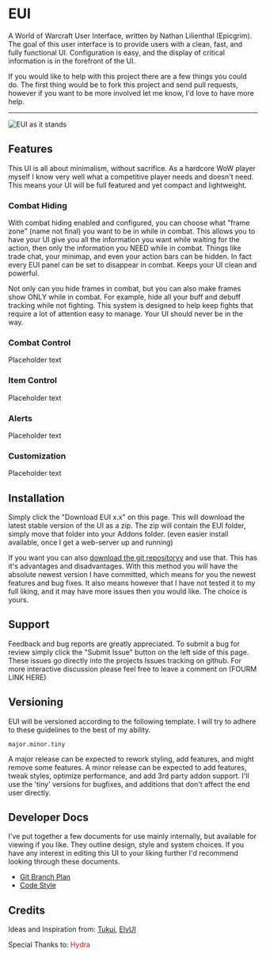# EUI

A World of Warcraft User Interface, written by Nathan Lilienthal (Epicgrim). The goal of this user interface is to provide users with a clean, fast, and fully functional UI. Configuration is easy, and the display of critical information is in the forefront of the UI.

 If you would like to help with this project there are a few things you could do. The first thing would be to fork this project and send pull requests, however if you want to be more involved let me know, I'd love to have more help.

---

![EUI as it stands](http://cl.ly/image/120C3n3v41150a2K1V12)

## Features
This UI is all about minimalism, without sacrifice. As a hardcore WoW player myself I know very well what a competitive player needs and doesn't need. This means your UI will be full featured and yet compact and lightweight.

### Combat Hiding
With combat hiding enabled and configured, you can choose what "frame zone" (name not final) you want to be in while in combat. This allows you to have your UI give you all the information you want while waiting for the action, then only the information you NEED while in combat. Things like trade chat, your minimap, and even your action bars can be hidden. In fact every EUI panel can be set to disappear in combat. Keeps your UI clean and powerful.

Not only can you hide frames in combat, but you can also make frames show ONLY while in combat. For example, hide all your buff and debuff tracking while not fighting. This system is designed to help keep fights that require a lot of attention easy to manage. Your UI should never be in the way.

### Combat Control
Placeholder text

### Item Control
Placeholder text

### Alerts
Placeholder text

### Customization
Placeholder text

## Installation
Simply click the "Download EUI x.x" on this page. This will download the latest stable version of the UI as a zip. The zip will contain the EUI folder, simply move that folder into your Addons folder. (even easier install available, once I get a web-server up and running) 

If you want you can also [download the git repositoryy](https://github.com/Epicgrim/EUI/zipball/develop) and use that. This has it's advantages and disadvantages. With this method you will have the absolute newest version I have committed, which means for you the newest features and bug fixes. It also means however that I have not tested it to my full liking, and it may have more issues then you would like. The choice is yours.

## Support
Feedback and bug reports are greatly appreciated. To submit a bug for review simply click the "Submit Issue" button on the left side of this page. These issues go directly into the projects Issues tracking on github. For more interactive discussion please feel free to leave a comment on (FOURM LINK HERE)

## Versioning
EUI will be versioned according to the following template. I will try to adhere to these guidelines to the best of my ability.

`major.minor.tiny`

A major release can be expected to rework styling, add features, and might remove some features. A minor release can be expected to add features, tweak styles, optimize performance, and add 3rd party addon support. I'll use the 'tiny' versions for bugfixes, and additions that don't affect the end user directly.

## Developer Docs
I've put together a few documents for use mainly internally, but available for viewing if you like. They outline design, style and system choices. If you have any interest in editing this UI to your liking further I'd recommend looking through these documents.

* [Git Branch Plan](https://github.com/Epicgrim/EUI/blob/develop/docs/branching.md)
* [Code Style](https://github.com/Epicgrim/EUI/blob/develop/docs/code_style.md)

## Credits

Ideas and Inspiration from: [Tukui](http://www.tukui.org/forums/), [ElvUI](http://www.tukui.org/forums/)

Special Thanks to: <span style="color: #ad2424;">Hydra</span>